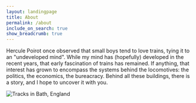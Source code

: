 ```yaml
---
layout: landingpage
title: About
permalink: /about
include_on_search: true
show_breadcrumb: true
---
```


Hercule Poirot once observed that small boys tend to love trains, tying it to an "undeveloped mind". While my mind has (hopefully) developed in the recent years, that early fascination of trains has remained. If anything, that interest has grown to encompass the systems behind the locomotives: the politics, the economics, the bureacracy. Behind all these buildings, there is a story, and I hope to uncover it with you.

![Tracks in Bath, England](https://www.losttransit.com/assets/site_files/PXL_20231211_100125862.jpg)
